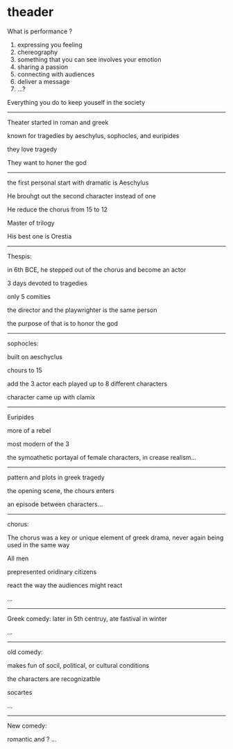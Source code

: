 # theader

What is performance ?

1. expressing you feeling 
2. chereography
3. something that you can see involves your emotion
4. sharing a passion
5. connecting with audiences
6. deliver a message
7. ...?

Everything you do to keep youself in the society

---

Theater started in roman and greek

known for tragedies by aeschylus, sophocles, and euripides

they love tragedy

They want to honer the god

___

the first personal start with dramatic is Aeschylus

He brouhgt out the second character instead of one

He reduce the chorus from 15 to 12

Master of trilogy

His best one is Orestia

___

Thespis:

in 6th BCE, he stepped out of the chorus and become an actor

3 days devoted to tragedies

only 5 comities

the director and the playwrighter is the same person

the purpose of that is to honor the god
___


sophocles:

built on aeschyclus

chours to 15

add the 3 actor each played up to 8 different characters

character came up with clamix

---

Euripides

more of a rebel

most modern of the 3

the symoathetic portayal of female characters, in crease realism...


----

pattern and plots in greek tragedy

the opening scene, the chours enters

an episode between characters...

----
chorus:

The chorus was a key or unique element of greek drama, never again being used in the same way

All men

prepresented oridinary citizens

react the way the audiences might react

...

---

Greek comedy:
 later in 5th centruy, ate fastival in winter

...

---

old comedy:

makes fun of socil, political, or cultural conditions

the characters are recognizatble

socartes

...

---

New comedy:

romantic and ? ...